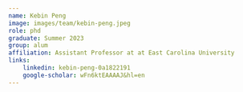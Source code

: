 ```yaml
---
name: Kebin Peng
image: images/team/kebin-peng.jpeg
role: phd
graduate: Summer 2023
group: alum
affiliation: Assistant Professor at at East Carolina University
links:
    linkedin: kebin-peng-0a1822191
    google-scholar: wFn6ktEAAAAJ&hl=en
---
```


